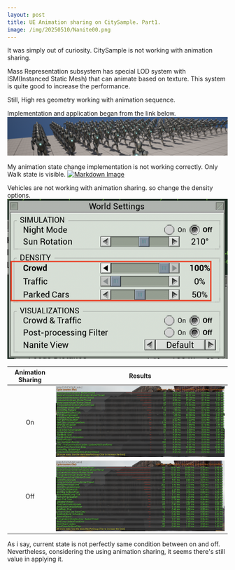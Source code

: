 ```yaml
---
layout: post
title: UE Animation sharing on CitySample. Part1.
image: /img/20250510/Nanite00.png
---
```


It was simply out of curiosity. CitySample is not working with animation sharing.

Mass Representation subsystem has special LOD system with ISM(Instanced Static Mesh) that can animate based on texture.
This system is quite good to increase the performance.

Still, High res geometry working with animation sequence.

Implementation and application began from the link below.
[![Markdown Image](/img/20250603/bannerimage.png "UE Animation sharing")](https://dev.epicgames.com/documentation/en-us/unreal-engine/animation-sharing-plugin-in-unreal-engine)

My animation state change implementation is not working correctly. Only Walk state is visible.
[![Markdown Image](/img/20250603/AnimSharing00.png "AnimSharing")](https://interjh.github.io/img/20250603/AnimSharing00.png)

Vehicles are not working with animation sharing. so change the density options.
[![Markdown Image](/img/20250603/AnimSharing01.png "Options")](https://interjh.github.io/img/20250603/AnimSharing01.png)

|Animation Sharing|Results|
|:---:|:---:|
|On |[![Markdown Image](/img/20250603/AnimSharing02.png "Animation Sharing : On")](https://interjh.github.io/img/20250603/AnimSharing02png)|
|Off|[![Markdown Image](/img/20250603/AnimSharing03.png "Animation Sharing : Off")](https://interjh.github.io/img/20250603/AnimSharing03.png)|

As i say, current state is not perfectly same condition between on and off. 
Nevertheless, considering the using animation sharing, it seems there's still value in applying it.